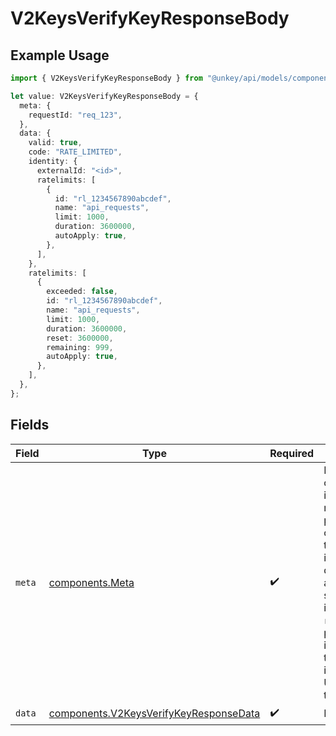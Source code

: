 # V2KeysVerifyKeyResponseBody

## Example Usage

```typescript
import { V2KeysVerifyKeyResponseBody } from "@unkey/api/models/components";

let value: V2KeysVerifyKeyResponseBody = {
  meta: {
    requestId: "req_123",
  },
  data: {
    valid: true,
    code: "RATE_LIMITED",
    identity: {
      externalId: "<id>",
      ratelimits: [
        {
          id: "rl_1234567890abcdef",
          name: "api_requests",
          limit: 1000,
          duration: 3600000,
          autoApply: true,
        },
      ],
    },
    ratelimits: [
      {
        exceeded: false,
        id: "rl_1234567890abcdef",
        name: "api_requests",
        limit: 1000,
        duration: 3600000,
        reset: 3600000,
        remaining: 999,
        autoApply: true,
      },
    ],
  },
};
```

## Fields

| Field                                                                                                                                                                                                                                                           | Type                                                                                                                                                                                                                                                            | Required                                                                                                                                                                                                                                                        | Description                                                                                                                                                                                                                                                     |
| --------------------------------------------------------------------------------------------------------------------------------------------------------------------------------------------------------------------------------------------------------------- | --------------------------------------------------------------------------------------------------------------------------------------------------------------------------------------------------------------------------------------------------------------- | --------------------------------------------------------------------------------------------------------------------------------------------------------------------------------------------------------------------------------------------------------------- | --------------------------------------------------------------------------------------------------------------------------------------------------------------------------------------------------------------------------------------------------------------- |
| `meta`                                                                                                                                                                                                                                                          | [components.Meta](../../models/components/meta.md)                                                                                                                                                                                                              | :heavy_check_mark:                                                                                                                                                                                                                                              | Metadata object included in every API response. This provides context about the request and is essential for debugging, audit trails, and support inquiries. The `requestId` is particularly important when troubleshooting issues with the Unkey support team. |
| `data`                                                                                                                                                                                                                                                          | [components.V2KeysVerifyKeyResponseData](../../models/components/v2keysverifykeyresponsedata.md)                                                                                                                                                                | :heavy_check_mark:                                                                                                                                                                                                                                              | N/A                                                                                                                                                                                                                                                             |